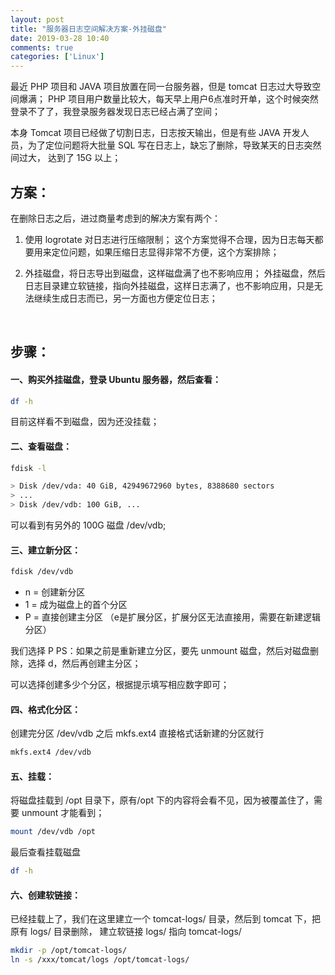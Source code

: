 ```yaml
---
layout: post
title: "服务器日志空间解决方案-外挂磁盘"
date: 2019-03-28 10:40
comments: true
categories: ['Linux']
---
```


最近 PHP 项目和 JAVA 项目放置在同一台服务器，但是 tomcat 日志过大导致空间爆满；
PHP 项目用户数量比较大，每天早上用户6点准时开单，这个时候突然登录不了了，我登录服务器发现日志已经占满了空间；

本身 Tomcat 项目已经做了切割日志，日志按天输出，但是有些 JAVA 开发人员，为了定位问题将大批量 SQL 写在日志上，缺忘了删除，导致某天的日志突然间过大，
达到了 15G 以上；


## 方案：
在删除日志之后，进过商量考虑到的解决方案有两个：

1. 使用 logrotate 对日志进行压缩限制；
这个方案觉得不合理，因为日志每天都要用来定位问题，如果压缩日志显得非常不方便，这个方案排除；

2. 外挂磁盘，将日志导出到磁盘，这样磁盘满了也不影响应用；
外挂磁盘，然后日志目录建立软链接，指向外挂磁盘，这样日志满了，也不影响应用，只是无法继续生成日志而已，另一方面也方便定位日志；

<br>

## 步骤：

#### 一、购买外挂磁盘，登录 Ubuntu 服务器，然后查看：

``` sh
df -h
```

目前这样看不到磁盘，因为还没挂载；

#### 二、查看磁盘：

``` sh
fdisk -l

> Disk /dev/vda: 40 GiB, 42949672960 bytes, 8388680 sectors
> ...
> Disk /dev/vdb: 100 GiB, ...
```
可以看到有另外的 100G 磁盘 /dev/vdb;

#### 三、建立新分区：

``` sh
fdisk /dev/vdb
```
- n = 创建新分区
- 1 = 成为磁盘上的首个分区
- P = 直接创建主分区 （e是扩展分区，扩展分区无法直接用，需要在新建逻辑分区）

我们选择 P
PS：如果之前是重新建立分区，要先 unmount 磁盘，然后对磁盘删除，选择 d，然后再创建主分区；

可以选择创建多少个分区，根据提示填写相应数字即可；

#### 四、格式化分区：
创建完分区 /dev/vdb 之后 mkfs.ext4 直接格式话新建的分区就行

``` sh
mkfs.ext4 /dev/vdb
```

#### 五、挂载：

将磁盘挂载到 /opt 目录下，原有/opt 下的内容将会看不见，因为被覆盖住了，需要 unmount 才能看到；

``` sh
mount /dev/vdb /opt
```

最后查看挂载磁盘
``` sh
df -h
```

#### 六、创建软链接：

已经挂载上了，我们在这里建立一个 tomcat-logs/ 目录，然后到 tomcat 下，把原有 logs/ 目录删除，
建立软链接 logs/ 指向 tomcat-logs/

``` sh
mkdir -p /opt/tomcat-logs/
ln -s /xxx/tomcat/logs /opt/tomcat-logs/
```
